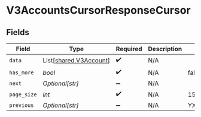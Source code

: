 # V3AccountsCursorResponseCursor


## Fields

| Field                                                      | Type                                                       | Required                                                   | Description                                                | Example                                                    |
| ---------------------------------------------------------- | ---------------------------------------------------------- | ---------------------------------------------------------- | ---------------------------------------------------------- | ---------------------------------------------------------- |
| `data`                                                     | List[[shared.V3Account](../../models/shared/v3account.md)] | :heavy_check_mark:                                         | N/A                                                        |                                                            |
| `has_more`                                                 | *bool*                                                     | :heavy_check_mark:                                         | N/A                                                        | false                                                      |
| `next`                                                     | *Optional[str]*                                            | :heavy_minus_sign:                                         | N/A                                                        |                                                            |
| `page_size`                                                | *int*                                                      | :heavy_check_mark:                                         | N/A                                                        | 15                                                         |
| `previous`                                                 | *Optional[str]*                                            | :heavy_minus_sign:                                         | N/A                                                        | YXVsdCBhbmQgYSBtYXhpbXVtIG1heF9yZXN1bHRzLol=               |